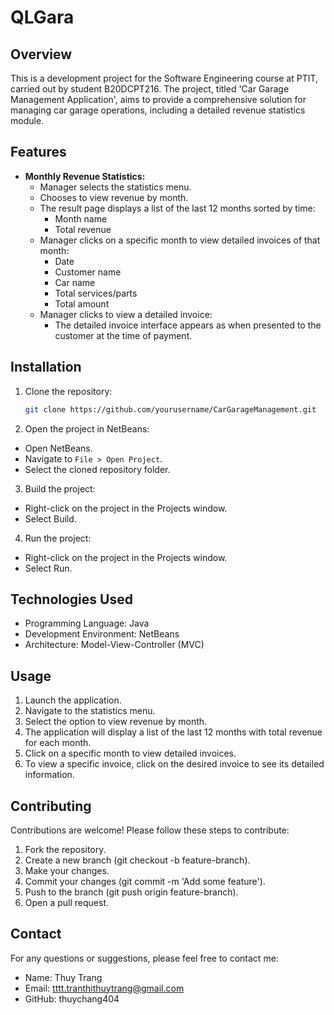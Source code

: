# QLGara
## Overview
This is a development project for the Software Engineering course at PTIT, carried out by student B20DCPT216. The project, titled 'Car Garage Management Application', aims to provide a comprehensive solution for managing car garage operations, including a detailed revenue statistics module.
## Features

- **Monthly Revenue Statistics:**
  - Manager selects the statistics menu.
  - Chooses to view revenue by month.
  - The result page displays a list of the last 12 months sorted by time:
    - Month name
    - Total revenue
  - Manager clicks on a specific month to view detailed invoices of that month:
    - Date
    - Customer name
    - Car name
    - Total services/parts
    - Total amount
  - Manager clicks to view a detailed invoice:
    - The detailed invoice interface appears as when presented to the customer at the time of payment.

## Installation

1. Clone the repository:
   ```sh
   git clone https://github.com/yourusername/CarGarageManagement.git
   ```
2. Open the project in NetBeans:

- Open NetBeans.
- Navigate to ```File > Open Project```.
- Select the cloned repository folder.

3. Build the project:

- Right-click on the project in the Projects window.
- Select Build.

4. Run the project:

- Right-click on the project in the Projects window.
- Select Run.

## Technologies Used

- Programming Language: Java
- Development Environment: NetBeans
- Architecture: Model-View-Controller (MVC)

## Usage
1. Launch the application.
2. Navigate to the statistics menu.
3. Select the option to view revenue by month.
4. The application will display a list of the last 12 months with total revenue for each month.
5. Click on a specific month to view detailed invoices.
6. To view a specific invoice, click on the desired invoice to see its detailed information.

## Contributing
Contributions are welcome! Please follow these steps to contribute:

1. Fork the repository.
2. Create a new branch (git checkout -b feature-branch).
3. Make your changes.
4. Commit your changes (git commit -m 'Add some feature').
5. Push to the branch (git push origin feature-branch).
6. Open a pull request.

## Contact
For any questions or suggestions, please feel free to contact me:

- Name: Thuy Trang
- Email: tttt.tranthithuytrang@gmail.com
- GitHub: thuychang404
